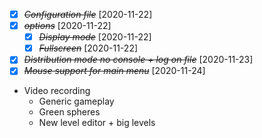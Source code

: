 - [X] ~~*Configuration file*~~ [2020-11-22]
- [X] ~~*options*~~ [2020-11-22]
  - [X] ~~*Display mode*~~ [2020-11-22]
  - [X] ~~*Fullscreen*~~ [2020-11-22]
- [X] ~~*Distribution mode no console + log on file*~~ [2020-11-23]
- [X] ~~*Mouse support for main menu*~~ [2020-11-24]
- Video recording
  - Generic gameplay
  - Green spheres
  - New level editor + big levels